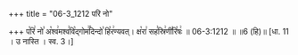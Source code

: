 +++
title = "06-3_1212 परि नो"

+++
प꣡रि꣢ नो꣣ अ꣡श्व꣢मश्व꣣वि꣡द्गोम꣢꣯दिन्दो꣣ हि꣡र꣢ण्यवत्। क्ष꣡रा꣢ सह꣣स्रि꣢णी꣣रि꣡षः꣢ ॥ 06-3:1212 ॥ ॥6 (हि)॥ [धा. 11 । उ नास्ति । स्व. 3।]